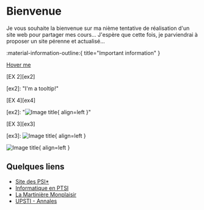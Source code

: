 # Bienvenue

Je vous souhaite la bienvenue sur ma nième tentative de réalisation d'un site web pour partager mes cours...
J'espère que cette fois, je parviendrai à proposer un site pérenne et actualisé...

:material-information-outline:{ title="Important information" }

[Hover me][example]

  [example]: https://example.com "I'm a tooltip!"
  
  
[EX 2][ex2]

  [ex2]: "I'm a tooltip!"


[EX 4][ex4]

  [ex2]: "![Image title](https://dummyimage.com/600x400/eee/aaa){ align=left }"

[EX 3][ex3]

  [ex3]: ![Image title](https://dummyimage.com/600x400/eee/aaa){ align=left }


![Image title](https://dummyimage.com/600x400/eee/aaa){ align=left }

## Quelques liens

 * [Site des PSI*](http://psietoile.lamartin.fr/)
 * [Informatique en PTSI](https://ptsilamartin.github.io/info.html)
 * [La Martinière Monplaisir](https://martiniere-monplaisir.ent.auvergnerhonealpes.fr/)
 * [UPSTI - Annales](https://www.upsti.fr/espace-etudiants/annales-de-concours)